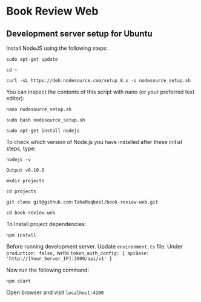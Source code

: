 # Book Review Web


## Development server setup for Ubuntu

Install NodeJS using the following steps:

`sudo apt-get update`

`cd ~`

`curl -sL https://deb.nodesource.com/setup_8.x -o nodesource_setup.sh`

You can inspect the contents of this script with nano (or your preferred text editor):

`nano nodesource_setup.sh`

`sudo bash nodesource_setup.sh`

`sudo apt-get install nodejs`

To check which version of Node.js you have installed after these initial steps, type:

`nodejs -v`

`Output
 v8.10.0
`

`mkdir projects`

`cd projects`

`git clone git@github.com:TahaMaqbool/book-review-web.git`

`cd book-review-web`

To Install project dependencies:

`npm install`

Before running development server. Update `environment.ts` file. Under `production: false,` write 
`token_auth_config: {
 apiBase: 'http://[Your_Server_IP]:3000/api/v1'
 }`


Now run the following command:

`npm start`

Open browser and visit `localhost:4200`
